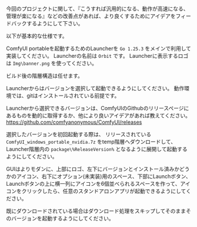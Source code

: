 今回のプロジェクトに関して、『こうすれば汎用的になる、動作が高速になる、管理が楽になる』などの改善点があれば、より良くするためにアイデアをフィードバックするようにして下さい。

以下が基本的な仕様です。

ComfyUI portableを起動するためのLauncherを `Go 1.25.3` をメインで利用して実装してください。
Launcherの名前は `Orbit` です。
Launcherに表示するロゴは `Img\banner.png` を使ってください。

ビルド後の階層構造は任せます。

Launcherからはバージョンを選択して起動できるようにしてください。
動作環境では、gitはインストールされている前提です。

Launcherから選択できるバージョンは、ComfyUIのGithubのリリースページにあるものを動的に取得するか、他により良いアイデアがあれば教えてください。
https://github.com/comfyanonymous/ComfyUI/releases

選択したバージョンを初回起動する際は、
リリースされている `ComfyUI_windows_portable_nvidia.7z`
をtemp階層へダウンロードして、Launcher階層内の `package\%ReleaseVersion%`
となるように展開して起動するようにしてください。

GUIはよりモダンに、上部にロゴ、左下にバージョンとインストール済みかどうかのアイコン、右下にオプション(未実装)用のスペース、下部にLaunchボタン、Launchボタンの上に横一列にアイコンを6個並べられるスペースを作って、アイコンをクリックしたら、任意のスタンドアロンアプリが起動できるようにしてください。

既にダウンロードされている場合はダウンロード処理をスキップしてそのままそのバージョンを起動するようにしてください。